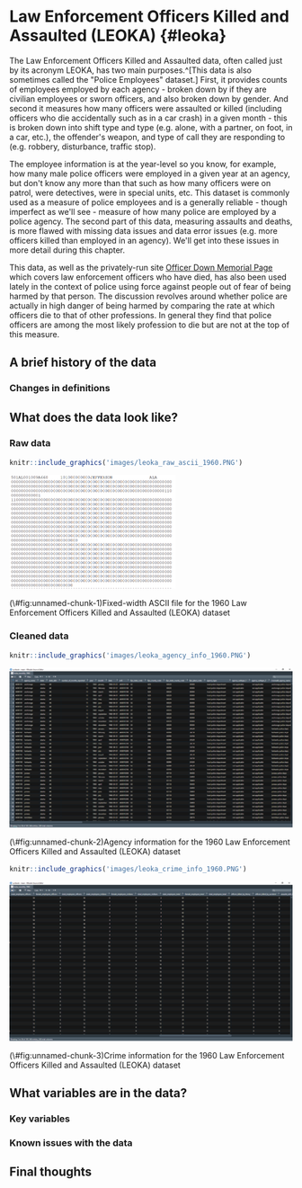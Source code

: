 # Law Enforcement Officers Killed and Assaulted (LEOKA) {#leoka}

The Law Enforcement Officers Killed and Assaulted data, often called just by its acronym LEOKA, has two main purposes.^[This data is also sometimes called the "Police Employees" dataset.] First, it provides counts of employees employed by each agency - broken down by if they are civilian employees or sworn officers, and also broken down by gender. And second it measures how many officers were assaulted or killed (including officers who die accidentally such as in a car crash) in a given month - this is broken down into shift type and type (e.g. alone, with a partner, on foot, in a car, etc.), the offender's weapon, and type of call they are responding to (e.g. robbery, disturbance, traffic stop).

The employee information is at the year-level so you know, for example, how many male police officers were employed in a given year at an agency, but don't know any more than that such as how many officers were on patrol, were detectives, were in special units, etc. This dataset is commonly used as a measure of police employees and is a generally reliable - though imperfect as we'll see - measure of how many police are employed by a police agency. 
The second part of this data, measuring assaults and deaths,  is more flawed with missing data issues and data error issues (e.g. more officers killed than employed in an agency). We'll get into these issues in more detail during this chapter.

This data, as well as the privately-run site [Officer Down Memorial Page](https://www.odmp.org/) which covers law enforcement officers who have died, has also been used lately in the context of police using force against people out of fear of being harmed by that person. The discussion revolves around whether police are actually in high danger of being harmed by comparing the rate at which officers die to that of other professions. In general they find that police officers are among the most likely profession to die but are not at the top of this measure. 

## A brief history of the data

### Changes in definitions

## What does the data look like?

### Raw data


```r
knitr::include_graphics('images/leoka_raw_ascii_1960.PNG')
```

<div class="figure">
<img src="images/leoka_raw_ascii_1960.PNG" alt="Fixed-width ASCII file for the 1960 Law Enforcement Officers Killed and Assaulted (LEOKA) dataset" width="296" />
<p class="caption">(\#fig:unnamed-chunk-1)Fixed-width ASCII file for the 1960 Law Enforcement Officers Killed and Assaulted (LEOKA) dataset</p>
</div>

### Cleaned data


```r
knitr::include_graphics('images/leoka_agency_info_1960.PNG')
```

<div class="figure">
<img src="images/leoka_agency_info_1960.PNG" alt="Agency information for the 1960 Law Enforcement Officers Killed and Assaulted (LEOKA) dataset" width="957" />
<p class="caption">(\#fig:unnamed-chunk-2)Agency information for the 1960 Law Enforcement Officers Killed and Assaulted (LEOKA) dataset</p>
</div>


```r
knitr::include_graphics('images/leoka_crime_info_1960.PNG')
```

<div class="figure">
<img src="images/leoka_crime_info_1960.PNG" alt="Crime information for the 1960 Law Enforcement Officers Killed and Assaulted (LEOKA) dataset" width="959" />
<p class="caption">(\#fig:unnamed-chunk-3)Crime information for the 1960 Law Enforcement Officers Killed and Assaulted (LEOKA) dataset</p>
</div>

## What variables are in the data?

### Key variables

### Known issues with the data

## Final thoughts

